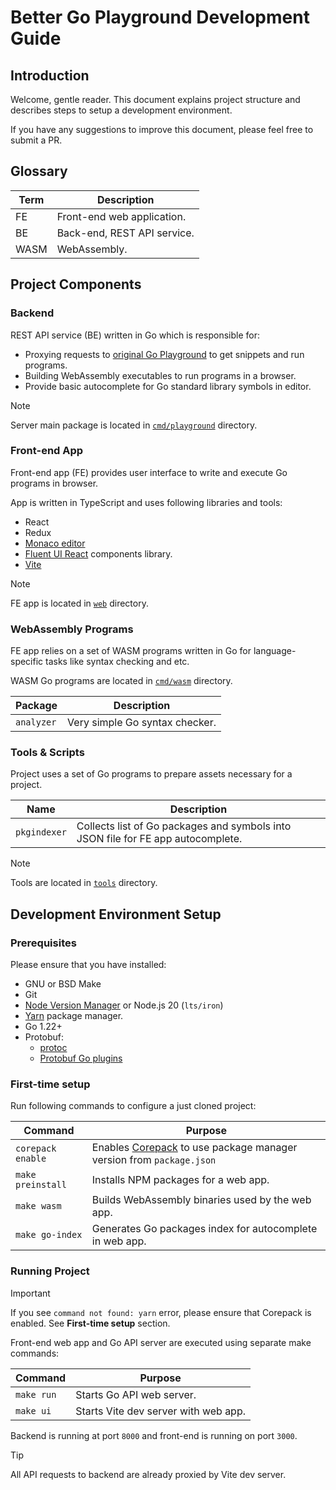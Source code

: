 # Better Go Playground Development Guide

## Introduction

Welcome, gentle reader. This document explains project structure and describes steps to setup a development environment.

If you have any suggestions to improve this document, please feel free to submit a PR.

## Glossary

| Term | Description                 |
|------|-----------------------------|
| FE   | Front-end web application.  |
| BE   | Back-end, REST API service. |
| WASM | WebAssembly.                |

## Project Components

### Backend

REST API service (BE) written in Go which is responsible for:

* Proxying requests to [original Go Playground](https://go.dev/play) to get snippets and run programs.
* Building WebAssembly executables to run programs in a browser.
* Provide basic autocomplete for Go standard library symbols in editor.

> [!NOTE]
> Server main package is located in [`cmd/playground`](./cmd/playground/) directory.

### Front-end App

Front-end app (FE) provides user interface to write and execute Go programs in browser.

App is written in TypeScript and uses following libraries and tools:

* React
* Redux
* [Monaco editor](https://microsoft.github.io/monaco-editor/)
* [Fluent UI React](https://developer.microsoft.com/en-us/fluentui#/controls/web) components library.
* [Vite](https://vitejs.dev/)

> [!NOTE]
> FE app is located in [`web`](./web) directory.

### WebAssembly Programs

FE app relies on a set of WASM programs written in Go for language-specific tasks like syntax checking and etc.

WASM Go programs are located in [`cmd/wasm`](./cmd/wasm/) directory.

| Package    | Description                    |
|------------|--------------------------------|
| `analyzer` | Very simple Go syntax checker. |

### Tools & Scripts

Project uses a set of Go programs to prepare assets necessary for a project.

| Name         | Description                                                                      |
|--------------|----------------------------------------------------------------------------------|
| `pkgindexer` | Collects list of Go packages and symbols into JSON file for FE app autocomplete. |

> [!NOTE]
> Tools are located in [`tools`](./tools) directory.

## Development Environment Setup

### Prerequisites

Please ensure that you have installed:

* GNU or BSD Make
* Git
* [Node Version Manager](https://github.com/nvm-sh/nvm) or Node.js 20 (`lts/iron`)
* [Yarn](https://yarnpkg.com/) package manager.
* Go 1.22+
* Protobuf:
    * [protoc](https://developers.google.com/protocol-buffers)
    * [Protobuf Go plugins](https://grpc.io/docs/languages/go/quickstart/)

### First-time setup

Run following commands to configure a just cloned project:

| Command           | Purpose                                                                                                     |
|-------------------|-------------------------------------------------------------------------------------------------------------|
| `corepack enable` | Enables [Corepack](https://nodejs.org/api/corepack.html) to use package manager version from `package.json` |
| `make preinstall` | Installs NPM packages for a web app.                                                                        |
| `make wasm`       | Builds WebAssembly binaries used by the web app.                                                            |
| `make go-index`   | Generates Go packages index for autocomplete in web app.                                                    |

### Running Project

> [!IMPORTANT]
> If you see `command not found: yarn` error, please ensure that Corepack is enabled.
> See **First-time setup** section.

Front-end web app and Go API server are executed using separate make commands:

| Command    | Purpose                              |
|------------|--------------------------------------|
| `make run` | Starts Go API web server.            |
| `make ui`  | Starts Vite dev server with web app. |

Backend is running at port `8000` and front-end is running on port `3000`.

> [!TIP]
> All API requests to backend are already proxied by Vite dev server.
